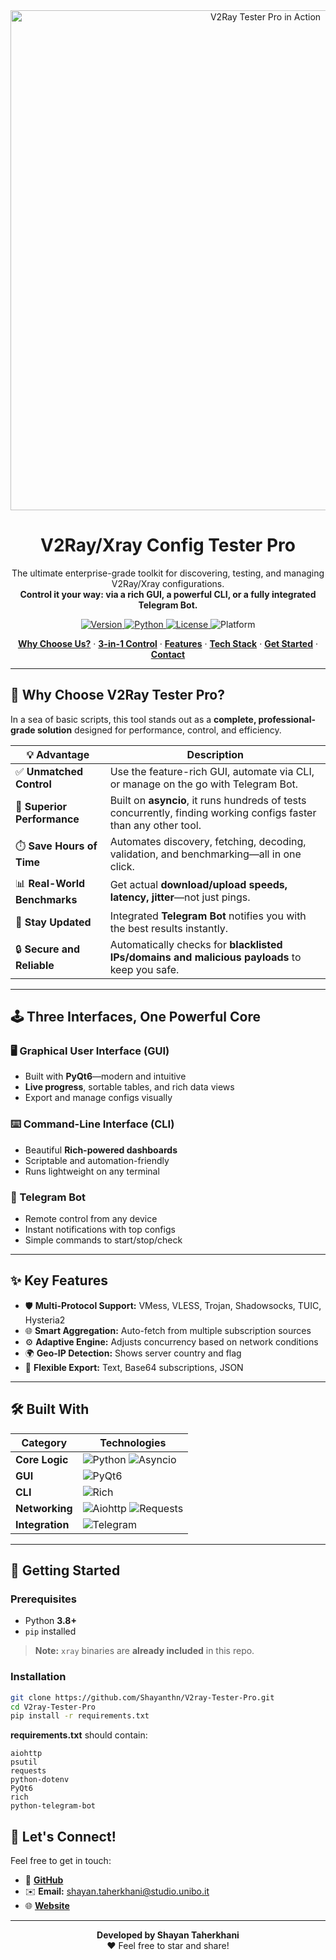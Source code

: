 <div align="center">
  <img src="https://raw.githubusercontent.com/Shayanthn/V2ray-Tester-Pro/main/one.gif" alt="V2Ray Tester Pro in Action" width="800"/>
</div>

<h1 align="center">V2Ray/Xray Config Tester Pro</h1>

<p align="center">
  The ultimate enterprise-grade toolkit for discovering, testing, and managing V2Ray/Xray configurations.<br>
  <strong>Control it your way: via a rich GUI, a powerful CLI, or a fully integrated Telegram Bot.</strong>
</p>

<p align="center">
  <a href="https://github.com/shaynthn/v2raytesterpro/releases">
    <img alt="Version" src="https://img.shields.io/badge/Version-4.0.0-blue?style=for-the-badge">
  </a>
  <a href="https://www.python.org/downloads/">
    <img alt="Python" src="https://img.shields.io/badge/Python-3.8+-green?style=for-the-badge">
  </a>
  <a href="https://opensource.org/licenses/MIT">
    <img alt="License" src="https://img.shields.io/badge/License-MIT-orange?style=for-the-badge">
  </a>
  <img alt="Platform" src="https://img.shields.io/badge/Platform-Windows%20|%20Linux-lightgrey?style=for-the-badge">
</p>

<p align="center">
  <a href="#-why-choose-v2ray-tester-pro"><strong>Why Choose Us?</strong></a> ·
  <a href="#-three-interfaces-one-powerful-core"><strong>3-in-1 Control</strong></a> ·
  <a href="#-key-features"><strong>Features</strong></a> ·
  <a href="#-built-with"><strong>Tech Stack</strong></a> ·
  <a href="#-getting-started"><strong>Get Started</strong></a> ·
  <a href="#-lets-connect"><strong>Contact</strong></a>
</p>

---

## 🤔 Why Choose V2Ray Tester Pro?

In a sea of basic scripts, this tool stands out as a **complete, professional-grade solution** designed for performance, control, and efficiency.

| 💡 **Advantage**           | **Description**                                                                                                                                                         |
|---------------------------|-------------------------------------------------------------------------------------------------------------------------------------------------------------------------|
| ✅ **Unmatched Control**   | Use the feature-rich GUI, automate via CLI, or manage on the go with Telegram Bot.                                                                                      |
| 🚀 **Superior Performance**| Built on **asyncio**, it runs hundreds of tests concurrently, finding working configs faster than any other tool.                                                      |
| ⏱️ **Save Hours of Time** | Automates discovery, fetching, decoding, validation, and benchmarking—all in one click.                                                                                |
| 📊 **Real-World Benchmarks** | Get actual **download/upload speeds, latency, jitter**—not just pings.                                                                                                  |
| 🔔 **Stay Updated**        | Integrated **Telegram Bot** notifies you with the best results instantly.                                                                                              |
| 🔒 **Secure and Reliable** | Automatically checks for **blacklisted IPs/domains and malicious payloads** to keep you safe.                                                                         |

---

## 🕹️ Three Interfaces, One Powerful Core

### 🖥️ Graphical User Interface (GUI)
- Built with **PyQt6**—modern and intuitive
- **Live progress**, sortable tables, and rich data views
- Export and manage configs visually

### ⌨️ Command-Line Interface (CLI)
- Beautiful **Rich-powered dashboards**
- Scriptable and automation-friendly
- Runs lightweight on any terminal

### 🤖 Telegram Bot
- Remote control from any device
- Instant notifications with top configs
- Simple commands to start/stop/check

---

## ✨ Key Features

- 🛡️ **Multi-Protocol Support:** VMess, VLESS, Trojan, Shadowsocks, TUIC, Hysteria2
- 🌐 **Smart Aggregation:** Auto-fetch from multiple subscription sources
- ⚙️ **Adaptive Engine:** Adjusts concurrency based on network conditions
- 🌍 **Geo-IP Detection:** Shows server country and flag
- 📄 **Flexible Export:** Text, Base64 subscriptions, JSON

---

## 🛠️ Built With

| Category         | Technologies                                                                                                     |
|------------------|------------------------------------------------------------------------------------------------------------------|
| **Core Logic**   | ![Python](https://img.shields.io/badge/Python-3776AB?logo=python&logoColor=white) ![Asyncio](https://img.shields.io/badge/Asyncio-4B0082) |
| **GUI**          | ![PyQt6](https://img.shields.io/badge/PyQt6-41CD52?logo=qt&logoColor=white)                                       |
| **CLI**          | ![Rich](https://img.shields.io/badge/Rich-FFD700)                                                               |
| **Networking**   | ![Aiohttp](https://img.shields.io/badge/Aiohttp-2C5282) ![Requests](https://img.shields.io/badge/Requests-D94848)|
| **Integration**  | ![Telegram](https://img.shields.io/badge/Telegram-2CA5E0?logo=telegram&logoColor=white)                          |

---

## 🚀 Getting Started

### Prerequisites

- Python **3.8+**
- `pip` installed

> **Note:** `xray` binaries are **already included** in this repo.

### Installation

```sh
git clone https://github.com/Shayanthn/V2ray-Tester-Pro.git
cd V2ray-Tester-Pro
pip install -r requirements.txt
````

**requirements.txt** should contain:

```
aiohttp
psutil
requests
python-dotenv
PyQt6
rich
python-telegram-bot
```

## 🤙 Let's Connect!

Feel free to get in touch:

* 📩 **[GitHub](https://github.com/shaynthn)**
* ✉️ **Email:** [shayan.taherkhani@studio.unibo.it](mailto:shayan.taherkhani@studio.unibo.it)
* 🌐 **[Website](https://shayantaherkhani.ir)**

---

<div align="center">
  <strong>Developed by Shayan Taherkhani</strong><br>
  ❤️ Feel free to star and share!
